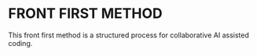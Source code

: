 # FRONT FIRST METHOD

This front first method is a structured process for collaborative AI assisted coding.




